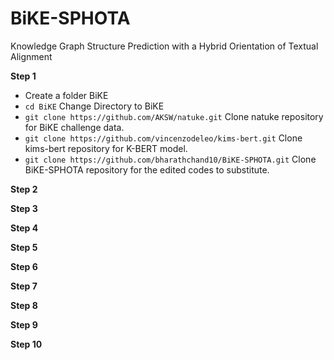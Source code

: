 # BiKE-SPHOTA
Knowledge Graph Structure Prediction with a Hybrid Orientation of Textual Alignment

<b> Step 1 </b>

- Create a folder BiKE
- `cd BiKE`  Change Directory to BiKE
- `git clone https://github.com/AKSW/natuke.git`  Clone natuke repository for BiKE challenge data.
- `git clone https://github.com/vincenzodeleo/kims-bert.git`  Clone kims-bert repository for K-BERT model.
- `git clone https://github.com/bharathchand10/BiKE-SPHOTA.git`  Clone BiKE-SPHOTA repository for the edited codes to substitute.

<b> Step 2 </b>

<b> Step 3 </b>

<b> Step 4 </b>

<b> Step 5 </b>

<b> Step 6 </b>

<b> Step 7 </b>

<b> Step 8 </b>

<b> Step 9 </b>

<b> Step 10 </b>


